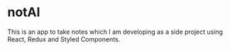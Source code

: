 # notAl
This is an app to take notes which I am developing as a side project using React, Redux and Styled Components.
